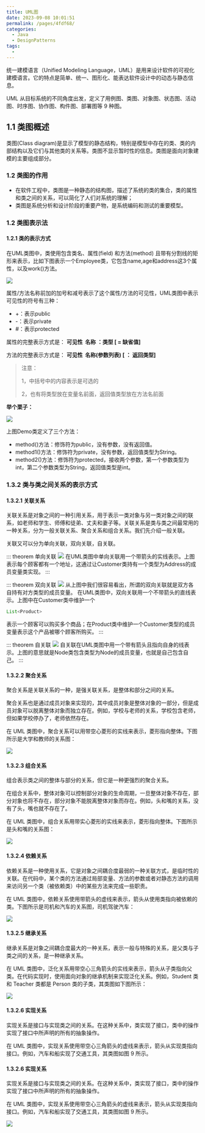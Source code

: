 ```yaml
---
title: UML图
date: 2023-09-08 10:01:51
permalink: /pages/4fdf68/
categories:
  - Java
  - DesignPatterns
tags:
  - 
---
```

统一建模语言（Unified Modeling Language，UML）是用来设计软件的可视化建模语言。它的特点是简单、统一、图形化、能表达软件设计中的动态与静态信息。

UML 从目标系统的不同角度出发，定义了用例图、类图、对象图、状态图、活动图、时序图、协作图、构件图、部署图等 9 种图。

## 1.1 类图概述

类图(Class diagram)是显示了模型的静态结构，特别是模型中存在的类、类的内部结构以及它们与其他类的关系等。类图不显示暂时性的信息。类图是面向对象建模的主要组成部分。

### 1.2 类图的作用

- 在软件工程中，类图是一种静态的结构图，描述了系统的类的集合，类的属性和类之间的关系，可以简化了人们对系统的理解；
- 类图是系统分析和设计阶段的重要产物，是系统编码和测试的重要模型。

### 1.2 类图表示法

#### 1.2.1 类的表示方式

在UML类图中，类使用包含类名、属性(field) 和方法(method) 且带有分割线的矩形来表示，比如下图表示一个Employee类，它包含name,age和address这3个属性，以及work()方法。

![](https://raw.gitmirror.com/KwFruit/basic-picture-service/note-v1.0.0/img/202309121023527.jpeg)

属性/方法名称前加的加号和减号表示了这个属性/方法的可见性，UML类图中表示可见性的符号有三种：

-  +：表示public 
-  -：表示private 
-  #：表示protected 

属性的完整表示方式是： **可见性  名称 ：类型 [ = 缺省值]**

方法的完整表示方式是： **可见性  名称(参数列表) [ ： 返回类型]**

> 注意：
>  
> 	1，中括号中的内容表示是可选的
>  	
> 	2，也有将类型放在变量名前面，返回值类型放在方法名前面


**举个栗子：**

![](https://raw.gitmirror.com/KwFruit/basic-picture-service/note-v1.0.0/img/202309121023675.png)

上图Demo类定义了三个方法：

- method()方法：修饰符为public，没有参数，没有返回值。
- method1()方法：修饰符为private，没有参数，返回值类型为String。
- method2()方法：修饰符为protected，接收两个参数，第一个参数类型为int，第二个参数类型为String，返回值类型是int。

### 1.3.2 类与类之间关系的表示方式

#### 1.3.2.1 关联关系

关联关系是对象之间的一种引用关系，用于表示一类对象与另一类对象之间的联系，如老师和学生、师傅和徒弟、丈夫和妻子等。关联关系是类与类之间最常用的一种关系，分为一般关联关系、聚合关系和组合关系。我们先介绍一般关联。

关联又可以分为单向关联，双向关联，自关联。

::: theorem 单向关联
![](https://raw.gitmirror.com/KwFruit/basic-picture-service/note-v1.0.0/img/202309121023242.png)
在UML类图中单向关联用一个带箭头的实线表示。上图表示每个顾客都有一个地址，这通过让Customer类持有一个类型为Address的成员变量类实现。
:::

::: theorem 双向关联
![](https://raw.gitmirror.com/KwFruit/basic-picture-service/note-v1.0.0/img/202309121024137.png)
从上图中我们很容易看出，所谓的双向关联就是双方各自持有对方类型的成员变量。
在UML类图中，双向关联用一个不带箭头的直线表示。上图中在Customer类中维护一个
```java
List<Product>
```
表示一个顾客可以购买多个商品；在Product类中维护一个Customer类型的成员变量表示这个产品被哪个顾客所购买。
:::

::: theorem 自关联
![](https://raw.gitmirror.com/KwFruit/basic-picture-service/note-v1.0.0/img/202309121024368.png)
自关联在UML类图中用一个带有箭头且指向自身的线表示。上图的意思就是Node类包含类型为Node的成员变量，也就是自己包含自己。
:::


#### 1.3.2.2 聚合关系

聚合关系是关联关系的一种，是强关联关系，是整体和部分之间的关系。

聚合关系也是通过成员对象来实现的，其中成员对象是整体对象的一部分，但是成员对象可以脱离整体对象而独立存在。例如，学校与老师的关系，学校包含老师，但如果学校停办了，老师依然存在。

在 UML 类图中，聚合关系可以用带空心菱形的实线来表示，菱形指向整体。下图所示是大学和教师的关系图：

![](https://raw.gitmirror.com/KwFruit/basic-picture-service/note-v1.0.0/img/202309121026410.png)

#### 1.3.2.3 组合关系

组合表示类之间的整体与部分的关系，但它是一种更强烈的聚合关系。

在组合关系中，整体对象可以控制部分对象的生命周期，一旦整体对象不存在，部分对象也将不存在，部分对象不能脱离整体对象而存在。例如，头和嘴的关系，没有了头，嘴也就不存在了。

在 UML 类图中，组合关系用带实心菱形的实线来表示，菱形指向整体。下图所示是头和嘴的关系图：

![](https://raw.gitmirror.com/KwFruit/basic-picture-service/note-v1.0.0/img/202309121027197.png)

#### 1.3.2.4 依赖关系

依赖关系是一种使用关系，它是对象之间耦合度最弱的一种关联方式，是临时性的关联。在代码中，某个类的方法通过局部变量、方法的参数或者对静态方法的调用来访问另一个类（被依赖类）中的某些方法来完成一些职责。

在 UML 类图中，依赖关系使用带箭头的虚线来表示，箭头从使用类指向被依赖的类。下图所示是司机和汽车的关系图，司机驾驶汽车：

![](https://raw.gitmirror.com/KwFruit/basic-picture-service/note-v1.0.0/img/202309121030950.png)

#### 1.3.2.5 继承关系

继承关系是对象之间耦合度最大的一种关系，表示一般与特殊的关系，是父类与子类之间的关系，是一种继承关系。

在 UML 类图中，泛化关系用带空心三角箭头的实线来表示，箭头从子类指向父类。在代码实现时，使用面向对象的继承机制来实现泛化关系。例如，Student 类和 Teacher 类都是 Person 类的子类，其类图如下图所示：

![](https://raw.gitmirror.com/KwFruit/basic-picture-service/note-v1.0.0/img/202309121030047.png)

#### 1.3.2.6 实现关系

实现关系是接口与实现类之间的关系。在这种关系中，类实现了接口，类中的操作实现了接口中所声明的所有的抽象操作。

在 UML 类图中，实现关系使用带空心三角箭头的虚线来表示，箭头从实现类指向接口。例如，汽车和船实现了交通工具，其类图如图 9 所示。

#### 1.3.2.6 实现关系

实现关系是接口与实现类之间的关系。在这种关系中，类实现了接口，类中的操作实现了接口中所声明的所有的抽象操作。

在 UML 类图中，实现关系使用带空心三角箭头的虚线来表示，箭头从实现类指向接口。例如，汽车和船实现了交通工具，其类图如图 9 所示。

![](https://raw.gitmirror.com/KwFruit/basic-picture-service/note-v1.0.0/img/202309121049216.png)

